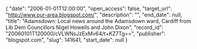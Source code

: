 {
  "date": "2006-01-01T12:00:00", 
  "open_access": false, 
  "target_url": "http://www.our-area.blogspot.com/", 
  "description": "", 
  "end_date": null, 
  "title": "Adamsdown: Local news around the Adamsdown ward, Cardiff from Lib Dem Councillors Nigel Howells and John Dixon", 
  "record_id": "20060101T120000/cVLWNsJzExMv64/t+KZ7Tg==", 
  "publisher": "blogspot.com", 
  "slug": 141641, 
  "start_date": null
}

